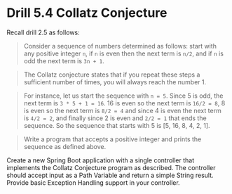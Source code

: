 # Drill 5.4 Collatz Conjecture

Recall drill 2.5 as follows:

> Consider a sequence of numbers determined as follows: start with any positive integer `n`, if `n` is even then the next term is `n/2`, and if `n` is odd the next term is `3n + 1`.  

> The Collatz conjecture states that if you repeat these steps a sufficient number of times, you will always reach the number 1. 

 > For instance, let us start the sequence with `n = 5`. Since 5 is odd, the next term is `3 * 5 + 1 = 16`. 16 is even so the next term is `16/2 = 8`, 8 is even so the next term is `8/2 = 4` and since 4 is even the next term is `4/2 = 2`, and finally since 2 is even and `2/2 = 1` that ends the sequence. So the sequence that starts with 5 is [5, 16, 8, 4, 2, 1].

 > Write a program that accepts a positive integer and prints the sequence as defined above.

Create a new Spring Boot application with a single controller that implements the Collatz Conjecture program as described. The controller should accept input as a Path Variable and return a simple String result. Provide basic Exception Handling support in your controller.